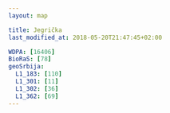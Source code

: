 ```yaml
---
layout: map

title: Jegrička
last_modified_at: 2018-05-20T21:47:45+02:00

WDPA: [16406]
BioRaS: [78]
geoSrbija:
  L1_183: [110]
  L1_301: [11]
  L1_302: [36]
  L1_362: [69]
---
```

